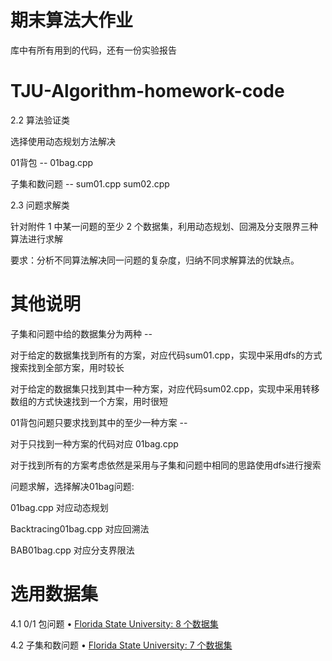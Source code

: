 # 期末算法大作业

库中有所有用到的代码，还有一份实验报告

# TJU-Algorithm-homework-code

2.2 算法验证类

选择使用动态规划方法解决

01背包 -- 01bag.cpp

子集和数问题 -- sum01.cpp sum02.cpp

2.3 问题求解类

针对附件 1 中某一问题的至少 2 个数据集，利用动态规划、回溯及分支限界三种算法进行求解

要求：分析不同算法解决同一问题的复杂度，归纳不同求解算法的优缺点。


# 其他说明

子集和问题中给的数据集分为两种 --

对于给定的数据集找到所有的方案，对应代码sum01.cpp，实现中采用dfs的方式搜索找到全部方案，用时较长

对于给定的数据集只找到其中一种方案，对应代码sum02.cpp，实现中采用转移数组的方式快速找到一个方案，用时很短

01背包问题只要求找到其中的至少一种方案 --

对于只找到一种方案的代码对应 01bag.cpp

对于找到所有的方案考虑依然是采用与子集和问题中相同的思路使用dfs进行搜索


问题求解，选择解决01bag问题: 

01bag.cpp 对应动态规划

Backtracing01bag.cpp 对应回溯法

BAB01bag.cpp 对应分支界限法

# 选用数据集

4.1 0/1 包问题
• [Florida State University: 8 个数据集](https://people.sc.fsu.edu/~jburkardt/datasets/knapsack_01/knapsack_01.html)

4.2 子集和数问题
• [Florida State University: 7 个数据集](https://people.sc.fsu.edu/~jburkardt/datasets/subset_sum/subset_sum.html)


